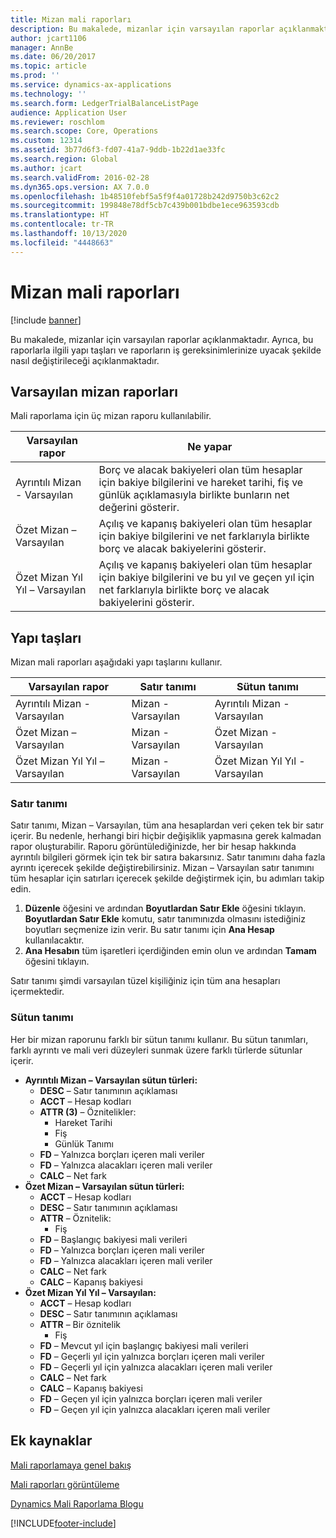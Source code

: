 ```yaml
---
title: Mizan mali raporları
description: Bu makalede, mizanlar için varsayılan raporlar açıklanmaktadır. Ayrıca, bu raporlarla ilgili yapı taşları ve raporların iş gereksinimlerinize uyacak şekilde nasıl değiştirileceği açıklanmaktadır.
author: jcart1106
manager: AnnBe
ms.date: 06/20/2017
ms.topic: article
ms.prod: ''
ms.service: dynamics-ax-applications
ms.technology: ''
ms.search.form: LedgerTrialBalanceListPage
audience: Application User
ms.reviewer: roschlom
ms.search.scope: Core, Operations
ms.custom: 12314
ms.assetid: 3b77d6f3-fd07-41a7-9ddb-1b22d1ae33fc
ms.search.region: Global
ms.author: jcart
ms.search.validFrom: 2016-02-28
ms.dyn365.ops.version: AX 7.0.0
ms.openlocfilehash: 1b48510febf5a5f9f4a01728b242d9750b3c62c2
ms.sourcegitcommit: 199848e78df5cb7c439b001bdbe1ece963593cdb
ms.translationtype: HT
ms.contentlocale: tr-TR
ms.lasthandoff: 10/13/2020
ms.locfileid: "4448663"
---
```

# <a name="trial-balance-financial-reports"></a>Mizan mali raporları

[!include [banner](../includes/banner.md)]

Bu makalede, mizanlar için varsayılan raporlar açıklanmaktadır. Ayrıca, bu raporlarla ilgili yapı taşları ve raporların iş gereksinimlerinize uyacak şekilde nasıl değiştirileceği açıklanmaktadır. 

<a name="default-trial-balance-reports"></a>Varsayılan mizan raporları
-----------------------------

Mali raporlama için üç mizan raporu kullanılabilir.

| Varsayılan rapor                                 | Ne yapar                                                                                                                                                                                        |
|------------------------------------------------|-----------------------------------------------------------------------------------------------------------------------------------------------------------------------------------------------------|
| Ayrıntılı Mizan - Varsayılan               | Borç ve alacak bakiyeleri olan tüm hesaplar için bakiye bilgilerini ve hareket tarihi, fiş ve günlük açıklamasıyla birlikte bunların net değerini gösterir.                  |
| Özet Mizan – Varsayılan                | Açılış ve kapanış bakiyeleri olan tüm hesaplar için bakiye bilgilerini ve net farklarıyla birlikte borç ve alacak bakiyelerini gösterir.                                        |
| Özet Mizan Yıl Yıl – Varsayılan | Açılış ve kapanış bakiyeleri olan tüm hesaplar için bakiye bilgilerini ve bu yıl ve geçen yıl için net farklarıyla birlikte borç ve alacak bakiyelerini gösterir. |

## <a name="building-blocks"></a>Yapı taşları
Mizan mali raporları aşağıdaki yapı taşlarını kullanır.

| Varsayılan rapor                                 | Satır tanımı          | Sütun tanımı                              |
|------------------------------------------------|-------------------------|------------------------------------------------|
| Ayrıntılı Mizan - Varsayılan               | Mizan - Varsayılan | Ayrıntılı Mizan - Varsayılan               |
| Özet Mizan – Varsayılan                | Mizan - Varsayılan | Özet Mizan - Varsayılan                |
| Özet Mizan Yıl Yıl – Varsayılan | Mizan - Varsayılan | Özet Mizan Yıl Yıl - Varsayılan |

### <a name="row-definition"></a>Satır tanımı

Satır tanımı, Mizan – Varsayılan, tüm ana hesaplardan veri çeken tek bir satır içerir. Bu nedenle, herhangi biri hiçbir değişiklik yapmasına gerek kalmadan rapor oluşturabilir. Raporu görüntülediğinizde, her bir hesap hakkında ayrıntılı bilgileri görmek için tek bir satıra bakarsınız. Satır tanımını daha fazla ayrıntı içerecek şekilde değiştirebilirsiniz. Mizan – Varsayılan satır tanımını tüm hesaplar için satırları içerecek şekilde değiştirmek için, bu adımları takip edin.

1.  **Düzenle** öğesini ve ardından **Boyutlardan Satır Ekle** öğesini tıklayın. **Boyutlardan Satır Ekle** komutu, satır tanımınızda olmasını istediğiniz boyutları seçmenize izin verir. Bu satır tanımı için **Ana Hesap** kullanılacaktır.
2.  **Ana Hesabın** tüm işaretleri içerdiğinden emin olun ve ardından **Tamam** öğesini tıklayın.

Satır tanımı şimdi varsayılan tüzel kişiliğiniz için tüm ana hesapları içermektedir.

### <a name="column-definition"></a>Sütun tanımı

Her bir mizan raporunu farklı bir sütun tanımı kullanır. Bu sütun tanımları, farklı ayrıntı ve mali veri düzeyleri sunmak üzere farklı türlerde sütunlar içerir.

-   **Ayrıntılı Mizan – Varsayılan sütun türleri:**
    -   **DESC** – Satır tanımının açıklaması
    -   **ACCT** – Hesap kodları
    -   **ATTR (3)** – Öznitelikler:
        -   Hareket Tarihi
        -   Fiş
        -   Günlük Tanımı
    -   **FD** – Yalnızca borçları içeren mali veriler
    -   **FD** – Yalnızca alacakları içeren mali veriler
    -   **CALC** – Net fark
-   **Özet Mizan – Varsayılan sütun türleri:**
    -   **ACCT** – Hesap kodları
    -   **DESC** – Satır tanımının açıklaması
    -   **ATTR** – Öznitelik:
        -   Fiş
    -   **FD** – Başlangıç bakiyesi mali verileri
    -   **FD** – Yalnızca borçları içeren mali veriler
    -   **FD** – Yalnızca alacakları içeren mali veriler
    -   **CALC** – Net fark
    -   **CALC** – Kapanış bakiyesi
-   **Özet Mizan Yıl Yıl – Varsayılan:**
    -   **ACCT** – Hesap kodları
    -   **DESC** – Satır tanımının açıklaması
    -   **ATTR** – Bir öznitelik
        -   Fiş
    -   **FD** – Mevcut yıl için başlangıç bakiyesi mali verileri
    -   **FD** – Geçerli yıl için yalnızca borçları içeren mali veriler
    -   **FD** – Geçerli yıl için yalnızca alacakları içeren mali veriler
    -   **CALC** – Net fark
    -   **CALC** – Kapanış bakiyesi
    -   **FD** – Geçen yıl için yalnızca borçları içeren mali veriler
    -   **FD** – Geçen yıl için yalnızca alacakları içeren mali veriler



<a name="additional-resources"></a>Ek kaynaklar
--------

[Mali raporlamaya genel bakış](financial-reporting-getting-started.md)

[Mali raporları görüntüleme](view-financial-reports.md)

[Dynamics Mali Raporlama Blogu](https://blogs.msdn.com/b/dynamics_financial_reporting/)





[!INCLUDE[footer-include](../../includes/footer-banner.md)]